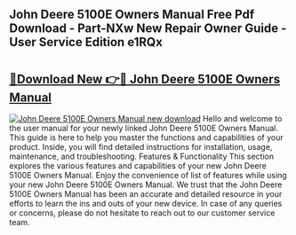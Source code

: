 ## John Deere 5100E Owners Manual Free Pdf Download - Part-NXw New Repair Owner Guide - User Service Edition e1RQx

# <h2><a href="http://bc91658.oget.top/?id=John+Deere+5100E+Owners+Manual">🔗Download New 👉🔴 John Deere 5100E Owners Manual</a></h2>

[![John Deere 5100E Owners Manual new download](https://i.imgur.com/5g1atiW.png)](http://bc91658.oget.top/?id=John+Deere+5100E+Owners+Manual)
Hello and welcome to the user manual for your newly linked John Deere 5100E Owners Manual. This guide is here to help you master the functions and capabilities of your product. Inside, you will find detailed instructions for installation, usage, maintenance, and troubleshooting. Features & Functionality This section explores the various features and capabilities of your new John Deere 5100E Owners Manual. Enjoy the convenience of list of features while using your new John Deere 5100E Owners Manual. We trust that the John Deere 5100E Owners Manual has been an accurate and detailed resource in your efforts to learn the ins and outs of your new device. In case of any queries or concerns, please do not hesitate to reach out to our customer service team.
